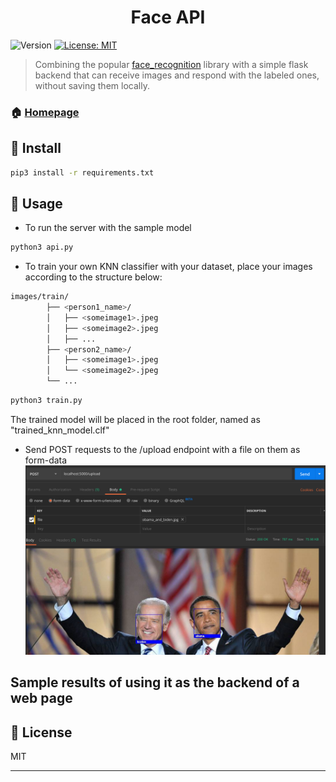 <h1 align="center">Face API</h1>
<p>
  <img alt="Version" src="https://img.shields.io/badge/version-0.1.0-blue.svg?cacheSeconds=2592000" />
  <a href="https://github.com/kefranabg/readme-md-generator/blob/master/LICENSE">
    <img alt="License: MIT" src="https://img.shields.io/badge/License-MIT-yellow.svg" target="_blank" />
  </a>
</p>

> Combining the popular [face_recognition](https://github.com/ageitgey/face_recognition) library with a simple flask backend that can receive images and respond with the labeled ones, without saving them locally.

### 🏠 [Homepage](https://github.com/kefranabg/readme-md-generator#readme)

## 💾 Install

```sh
pip3 install -r requirements.txt
```

## 🚀 Usage

* To run the server with the sample model
```sh
python3 api.py
```

* To train your own KNN classifier with your dataset, place your images according to the structure below:
```sh
images/train/
        ├── <person1_name>/
        │   ├── <someimage1>.jpeg
        │   ├── <someimage2>.jpeg
        │   ├── ...
        ├── <person2_name>/
        │   ├── <someimage1>.jpeg
        │   └── <someimage2>.jpeg
        └── ...
```
```sh
python3 train.py
```
The trained model will be placed in the root folder, named as "trained_knn_model.clf"

* Send POST requests to the /upload endpoint with a file on them as form-data 
![Postman](demo_results/obama-biden.png)

## Sample results of using it as the backend of a web page

## 📝 License

MIT<br />

***
